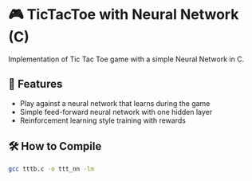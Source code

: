 # 🎮 TicTacToe with Neural Network (C)

Implementation of Tic Tac Toe game with a simple Neural Network in C.

## 🚀 Features
- Play against a neural network that learns during the game
- Simple feed-forward neural network with one hidden layer
- Reinforcement learning style training with rewards

## 🛠️ How to Compile
```bash
gcc tttb.c -o ttt_nn -lm
